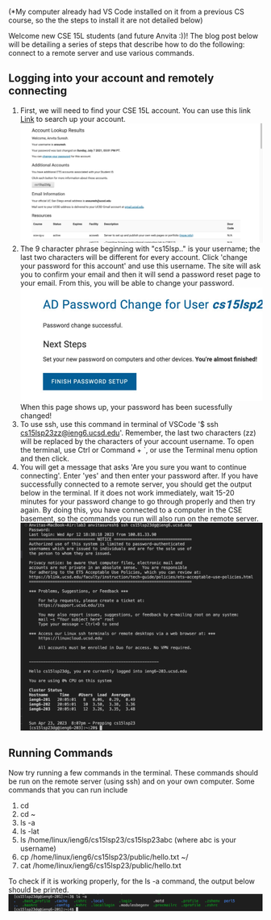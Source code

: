 (*My computer already had VS Code installed on it from a previous CS course, so the the steps to install it are not detailed below)

Welcome new CSE 15L students (and future Anvita :))! The blog post below will be detailing a series of steps that describe how to do the following: connect to a remote server and use various commands.

## Logging into your account and remotely connecting

1. First, we will need to find your CSE 15L account. You can use this link [Link](https://sdacs.ucsd.edu/~icc/index.php) to search up your account.
![Image](lab1-ss1.png)
2. The 9 character phrase beginning with "cs15lsp.." is your username; the last two characters will be different for every account. Click 'change your password for this account' and use this username. The site will ask you to confirm your email and then it will send a password reset page to your email. From this, you will be able to change your password.
![Image](lab1-ss2.png)
When this page shows up, your password has been sucessfully changed!
3. To use ssh, use this command in terminal of VSCode '$ ssh cs15lsp23zz@ieng6.ucsd.edu'. Remember, the last two characters (zz) will be replaced by the characters of your account username. To open the terminal, use Ctrl or Command + `, or use the Terminal menu option and then click.
4. You will get a message that asks 'Are you sure you want to continue connecting'. Enter 'yes' and then enter your password after. If you have successfully connected to a remote server, you should get the output below in the terminal. If it does not work immediately, wait 15-20 minutes for your password change to go through properly and then try again. By doing this, you have connected to a computer in the CSE basement, so the commands you run will also run on the remote server.
![Image](lab1-ss3.png)

## Running Commands

Now try running a few commands in the terminal. These commands should be run on the remote server (using ssh) and on your own computer. Some commands that you can run include 
1. cd
2. cd ~
3. ls -a
4. ls -lat
5. ls /home/linux/ieng6/cs15lsp23/cs15lsp23abc (where abc is your username)
6. cp /home/linux/ieng6/cs15lsp23/public/hello.txt ~/
7. cat /home/linux/ieng6/cs15lsp23/public/hello.txt

To check if it is working properly, for the ls -a command, the output below should be printed.
![Image](lab1-ss4.png)

